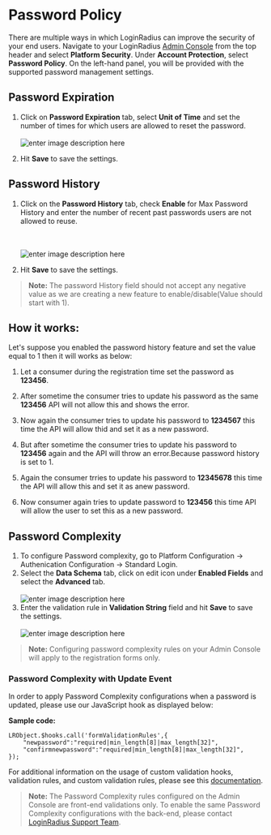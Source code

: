 # Password Policy

There are multiple ways in which LoginRadius can improve the security of your end users. Navigate to your LoginRadius [Admin Console](https://adminconsole.loginradius.com/dashboard) from the top header and select **Platform Security**. Under **Account Protection**, select **Password Policy**. On the left-hand panel, you will be provided with the supported password management settings.


## Password Expiration

1. Click on **Password Expiration** tab, select **Unit of Time** and set the number of times for which users are allowed to reset the password.
   <br><br>![enter image description here](https://apidocs.lrcontent.com/images/ac27_126145e934261759b36.19372918.png "Password Expiration")

2. Hit **Save** to save the settings.

## Password History

1. Click on the **Password History** tab, check **Enable** for Max Password History and enter the number of recent past passwords users are not allowed to reuse. 

   <br><br>![enter image description here](https://apidocs.lrcontent.com/images/ac28_191445e9342908ccfc6.90625594.png "Password History")
2. Hit **Save** to save the settings.


>**Note:** The password History field should not accept any negative value as we are creating a new feature to enable/disable(Value should start with 1).


## How it works:

Let's suppose you enabled the password history feature and set the value equal to 1 then it will works as below:

1. Let a consumer during the registration time set the password as **123456**.

2. After sometime the consumer tries to update his password as the same **123456** API will not allow this and shows the error.

3. Now again the consumer tries to update his password to **1234567** this time the API will allow thid and set it as a new password.

4. But after sometime the consumer tries to update his password to **123456** again and the API will throw  an error.Because password history is set to 1.

5. Again the consumer trries to update his password to **12345678** this time the API will allow this and set it as anew password.

6. Now consumer again tries to update password to **123456** this time API will allow the user to set this as a new password.



## Password Complexity

1. To configure Password complexity, go to Platform Configuration → Authenication Configuration → Standard Login.
2. Select the **Data Schema** tab, click on edit icon under **Enabled Fields** and select the **Advanced** tab.
   <br><br>![enter image description here](https://apidocs.lrcontent.com/images/ac29_66785e9342a80896a7.24410670.png)
3. Enter the validation rule in **Validation String** field and hit **Save** to save the settings.
   <br><br>![enter image description here](https://apidocs.lrcontent.com/images/ac30_97595e9342c7e96d67.96094032.png)

>**Note:**  Configuring password complexity rules on your Admin Console will apply to the registration forms only.

### Password Complexity with Update Event

In order to apply Password Complexity configurations when a password is updated, please use our JavaScript hook as displayed below:


**Sample code:**

```
LRObject.$hooks.call('formValidationRules',{
	"newpassword":"required|min_length[8]|max_length[32]",
	"confirmnewpassword":"required|min_length[8]|max_length[32]",
});
```

For additional information on the usage of custom validation hooks, validation rules, and custom validation rules, please see this [documentation](/api/v2/deployment/js-libraries/javascript-hooks#customvalidationhook15).

>**Note:** The Password Complexity rules configured on the Admin Console are front-end validations only. To enable the same Password Complexity configurations with the back-end, please contact <a href = https://adminconsole.loginradius.com/support/tickets/open-a-new-ticket target=_blank> LoginRadius Support Team</a>.

